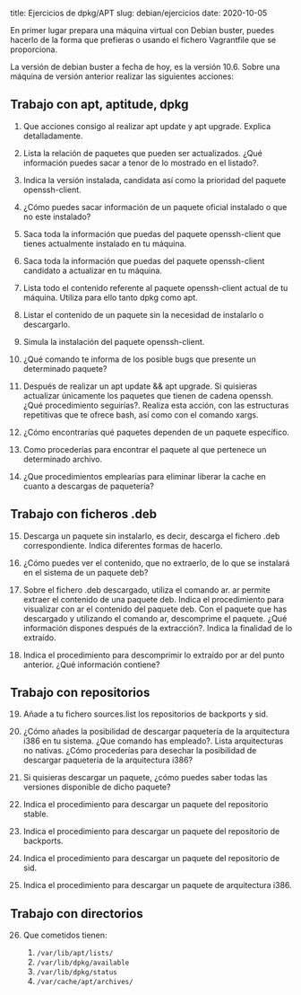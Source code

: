 title: Ejercicios de dpkg/APT
slug: debian/ejercicios
date: 2020-10-05

En primer lugar prepara una máquina virtual con Debian buster, puedes
hacerlo de la forma que prefieras o usando el fichero Vagrantfile que
se proporciona.

La versión de debian buster a fecha de hoy, es la versión 10.6. Sobre
una máquina de versión anterior realizar las siguientes acciones:

## Trabajo con apt, aptitude, dpkg

1. Que acciones consigo al realizar apt update y apt upgrade. Explica
   detalladamente.
     
2. Lista la relación de paquetes que pueden ser actualizados. ¿Qué
   información puedes sacar a tenor de lo mostrado en el listado?.
       
3. Indica la versión instalada, candidata así como la prioridad del
   paquete openssh-client.
   
4. ¿Cómo puedes sacar información de un paquete oficial instalado o
   que no este instalado?
	
5. Saca toda la información que puedas del paquete openssh-client que
   tienes actualmente instalado en tu máquina.
	
6. Saca toda la información que puedas del paquete openssh-client
   candidato a actualizar en tu máquina.
	 
7. Lista todo el contenido referente al paquete openssh-client actual
   de tu máquina. Utiliza para ello tanto dpkg como apt.
	
8. Listar el contenido de un paquete sin la necesidad de instalarlo o
   descargarlo.
       
9. Simula la instalación del paquete openssh-client.
       
10. ¿Qué comando te informa de los posible bugs que presente un
    determinado paquete?
       
11. Después de realizar un apt update && apt upgrade. Si quisieras
    actualizar únicamente los paquetes que tienen de cadena
    openssh. ¿Qué procedimiento seguirías?. Realiza esta acción, con
    las estructuras repetitivas que te ofrece bash, así como con el
    comando xargs.
       
12. ¿Cómo encontrarías qué paquetes dependen de un paquete
    específico.
       	
13. Como procederías para encontrar el paquete al que pertenece un
    determinado archivo.
	
14. ¿Que procedimientos emplearías para eliminar liberar la cache en
    cuanto a descargas de paquetería?
       	
## Trabajo con ficheros .deb

15. Descarga un paquete sin instalarlo, es decir, descarga el fichero
    .deb correspondiente. Indica diferentes formas de hacerlo.
       
16. ¿Cómo puedes ver el contenido, que no extraerlo, de lo que se
    instalará en el sistema de un paquete deb?
	
17. Sobre el fichero .deb descargado, utiliza el comando ar. ar
    permite extraer el contenido de una paquete deb. Indica el
    procedimiento para visualizar con ar el contenido del paquete
    deb. Con el paquete que has descargado y utilizando el comando ar,
    descomprime el paquete. ¿Qué información dispones después de la
    extracción?. Indica la finalidad de lo extraído.
       
18. Indica el procedimiento para descomprimir lo extraído por ar del
    punto anterior. ¿Qué información contiene?

## Trabajo con repositorios

19. Añade a tu fichero sources.list los repositorios de backports y
    sid.
       
20. ¿Cómo añades la posibilidad de descargar paquetería de la
    arquitectura i386 en tu sistema. ¿Que comando has empleado?. Lista
    arquitecturas no nativas. ¿Cómo procederías para desechar la
    posibilidad de descargar paquetería de la arquitectura i386?
	
21. Si quisieras descargar un paquete, ¿cómo puedes saber todas las
    versiones disponible de dicho paquete?
	
22. Indica el procedimiento para descargar un paquete del repositorio
    stable.
	
23. Indica el procedimiento para descargar un paquete del repositorio
    de backports.
	
24. Indica el procedimiento para descargar un paquete del repositorio
    de sid.
	
25. Indica el procedimiento para descargar un paquete de arquitectura
i386.

## Trabajo con directorios 

26. Que cometidos tienen:

    1. `/var/lib/apt/lists/`
    2. `/var/lib/dpkg/available`
    3. `/var/lib/dpkg/status`
    4. `/var/cache/apt/archives/`

